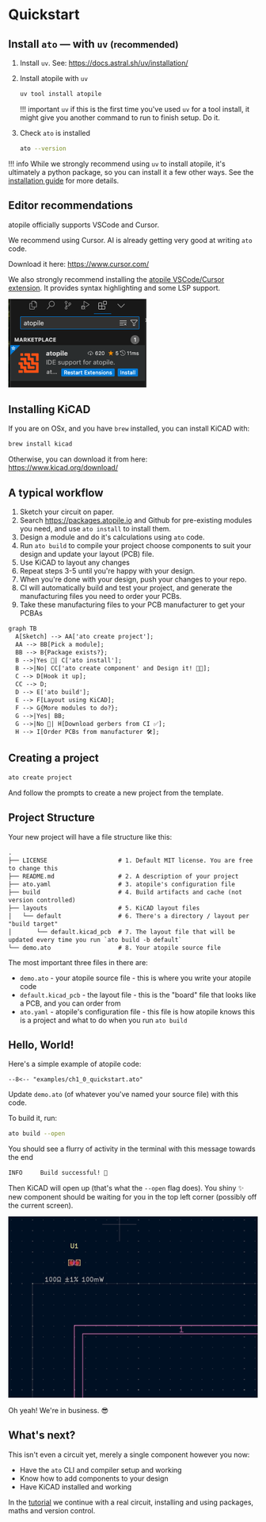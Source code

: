 # Quickstart

## Install `ato` — with `uv` <small>(recommended)</small>


1. Install `uv`. See: https://docs.astral.sh/uv/installation/

2. Install atopile with `uv`

    ``` sh
    uv tool install atopile
    ```

    !!! important
        `uv` if this is the first time you've used `uv` for a tool install, it might give you another command to run to finish setup.
        Do it.

4. Check `ato` is installed

    ``` sh
    ato --version
    ```

!!! info
    While we strongly recommend using `uv` to install atopile, it's ultimately a python package, so you can install it a few other ways.
    See the [installation guide](installation.md) for more details.


## Editor recommendations

atopile officially supports VSCode and Cursor.

We recommend using Cursor. AI is already getting very good at writing `ato` code.

Download it here: https://www.cursor.com/

We also strongly recommend installing the [atopile VSCode/Cursor extension](https://marketplace.visualstudio.com/items?itemName=atopile.atopile). It provides syntax highlighting and some LSP support.

![atopile extension](assets/images/vscode-plugin.png)

## Installing KiCAD

If you are on OSx, and you have `brew` installed, you can install KiCAD with:

``` sh
brew install kicad
```

Otherwise, you can download it from here: https://www.kicad.org/download/


## A typical workflow

1. Sketch your circuit on paper.
2. Search https://packages.atopile.io and Github for pre-existing modules you need, and use `ato install` to install them.
3. Design a module and do it's calculations using `ato` code.
4. Run `ato build` to compile your project choose components to suit your design and update your layout (PCB) file.
5. Use KiCAD to layout any changes
6. Repeat steps 3-5 until you're happy with your design.
7. When you're done with your design, push your changes to your repo.
8. CI will automatically build and test your project, and generate the manufacturing files you need to order your PCBs.
9. Take these manufacturing files to your PCB manufacturer to get your PCBAs

``` mermaid
graph TB
  A[Sketch] --> AA['ato create project'];
  AA --> BB[Pick a module];
  BB --> B{Package exists?};
  B -->|Yes 🥳| C['ato install'];
  B -->|No| CC['ato create component' and Design it! 👨‍💻];
  C --> D[Hook it up];
  CC --> D;
  D --> E['ato build'];
  E --> F[Layout using KiCAD];
  F --> G{More modules to do?};
  G -->|Yes| BB;
  G -->|No 🎉| H[Download gerbers from CI ✅];
  H --> I[Order PCBs from manufacturer 🛠️];
```

## Creating a project

```sh
ato create project
```

And follow the prompts to create a new project from the template.

## Project Structure

Your new project will have a file structure like this:

```
.
├── LICENSE                    # 1. Default MIT license. You are free to change this
├── README.md                  # 2. A description of your project
├── ato.yaml                   # 3. atopile's configuration file
├── build                      # 4. Build artifacts and cache (not version controlled)
├── layouts                    # 5. KiCAD layout files
│   └── default                # 6. There's a directory / layout per "build target"
│       └── default.kicad_pcb  # 7. The layout file that will be updated every time you run `ato build -b default`
└── demo.ato                   # 8. Your atopile source file
```

The most important three files in there are:

- `demo.ato` - your atopile source file - this is where you write your atopile code
- `default.kicad_pcb` - the layout file - this is the "board" file that looks like a PCB, and you can order from
- `ato.yaml` - atopile's configuration file - this file is how atopile knows this is a project and what to do when you run `ato build`


## Hello, World!

Here's a simple example of atopile code:

```ato
--8<-- "examples/ch1_0_quickstart.ato"
```

Update `demo.ato` (of whatever you've named your source file) with this code.

To build it, run:

```sh
ato build --open
```

You should see a flurry of activity in the terminal with this message towards the end

```sh
INFO     Build successful! 🚀
```

Then KiCAD will open up (that's what the `--open` flag does).
You shiny ✨ new  component should be waiting for you in the top left corner (possibly off the current screen).

![layout](assets/images/quickstart-layout.png)

Oh yeah! We're in business. 😎


## What's next?

This isn't even a circuit yet, merely a single component however you now:

- Have the `ato` CLI and compiler setup and working
- Know how to add components to your design
- Have KiCAD installed and working

In the [tutorial](tutorial.md) we continue with a real circuit, installing and using packages, maths and version control.
